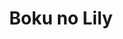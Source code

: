 --- 
title: "Boku no Lily"
publishdate: "2019-7-24T16:48:46+02:00"
src: "https://365manga.net/manga/boku-no-lily"
image: "https://data.365manga.net/images/thumbnails/6865-boku-no-lily.jpg"
description: "This is the story about a girl who was named Lily by her grandfather, who hates her name because it becomes a laughing and teasing matter. Her grandfather passes away, and she comes to disbelieve miracles. One day she meets Abe, a guy who once knew her grandpa and, thanks to him and to her grandfather she learns to like her beautiful name and realizes the world is full of…"
---